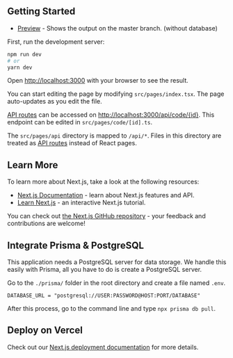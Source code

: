 ## Getting Started

- [Preview](https://code2gether-web-react.vercel.app/) - Shows the output on the master branch. (without database)

First, run the development server:

```bash
npm run dev
# or
yarn dev
```

Open [http://localhost:3000](http://localhost:3000) with your browser to see the result.

You can start editing the page by modifying `src/pages/index.tsx`. The page auto-updates as you edit the file.

[API routes](https://nextjs.org/docs/api-routes/introduction) can be accessed on [http://localhost:3000/api/code/{id}](http://localhost:3000/api/hello). This endpoint can be edited in `src/pages/code/[id].ts`.

The `src/pages/api` directory is mapped to `/api/*`. Files in this directory are treated as [API routes](https://nextjs.org/docs/api-routes/introduction) instead of React pages.

## Learn More

To learn more about Next.js, take a look at the following resources:

- [Next.js Documentation](https://nextjs.org/docs) - learn about Next.js features and API.
- [Learn Next.js](https://nextjs.org/learn) - an interactive Next.js tutorial.

You can check out [the Next.js GitHub repository](https://github.com/vercel/next.js/) - your feedback and contributions are welcome!

## Integrate Prisma & PostgreSQL

This application needs a PostgreSQL server for data storage. We handle this easily with Prisma, all you have to do is create a PostgreSQL server.

Go to the `./prisma/` folder in the root directory and create a file named `.env`.

```env
DATABASE_URL = "postgresql://USER:PASSWORD@HOST:PORT/DATABASE"
```

After this process, go to the command line and type `npx prisma db pull`.

## Deploy on Vercel

Check out our [Next.js deployment documentation](https://nextjs.org/docs/deployment) for more details.
